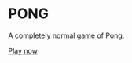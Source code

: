 # PONG

A completely normal game of Pong.

[Play now](https://thecrossboy.github.io/PONG-game/web-build/)
